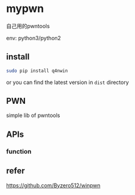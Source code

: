 # mypwn

自己用的pwntools

env: python3/python2

## install

```bash
sudo pip install q4nwin
```

or you can find the latest version in `dist` directory

## PWN

simple lib of pwntools


## APIs

### function 


## refer

https://github.com/Byzero512/winpwn